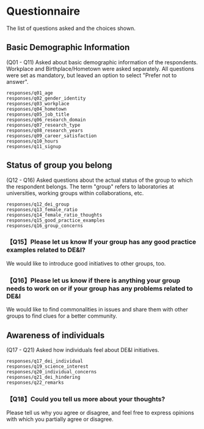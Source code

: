 # Questionnaire

The list of questions asked and the choices shown.

## Basic Demographic Information

(Q01 - Q11)
Asked about basic demographic information of the respondents.
Workplace and Birthplace/Hometown were asked separately.
All questions were set as mandatory, but leaved an option to select "Prefer not to answer".

```{toctree}
responses/q01_age
responses/q02_gender_identity
responses/q03_workplace
responses/q04_hometown
responses/q05_job_title
responses/q06_research_domain
responses/q07_research_type
responses/q08_research_years
responses/q09_career_satisfaction
responses/q10_hours
responses/q11_signup
```

## Status of group you belong

(Q12 - Q16)
Asked questions about the actual status of the group to which the respondent belongs.
The term "group" refers to laboratories at universities, working groups within collaborations, etc. 

```{toctree}
responses/q12_dei_group
responses/q13_female_ratio
responses/q14_female_ratio_thoughts
responses/q15_good_practice_examples
responses/q16_group_concerns
```

### 【Q15】Please let us know If your group has any good practice examples related to DE&I?

We would like to introduce good initiatives to other groups, too.

### 【Q16】Please let us know if there is anything your group needs to work on or if your group has any problems related to DE&I

We would like to find commonalities in issues and share them with other groups to find clues for a better community.

## Awareness of individuals

(Q17 - Q21)
Asked how individuals feel about DE&I initiatives.

```{toctree}
responses/q17_dei_individual
responses/q19_science_interest
responses/q20_individual_concerns
responses/q21_dei_hindering
responses/q22_remarks
```

### 【Q18】Could you tell us more about your thoughts?

Please tell us why you agree or disagree, and feel free to express opinions with which you partially agree or disagree.